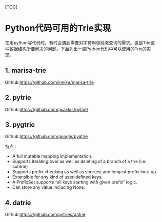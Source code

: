 [TOC]

# Python代码可用的Trie实现

在用python写代码时，有时会遇到需要对字符串做前缀查询的需求。这是Trie这种数据结构所要解决的问题。下面列出一些Python代码中可以使用的Trie的实现。

## 1. marisa-trie

Github:https://github.com/kmike/marisa-trie

## 2. pytrie

Github:https://github.com/gsakkis/pytrie/

## 3. pygtrie

Github:https://github.com/google/pygtrie

特点：

- A full mutable mapping implementation.
- Supports iterating over as well as deleting of a branch of a trie (i.e. subtrie)
- Supports prefix checking as well as shortest and longest prefix look-up.
- Extensible for any kind of user-defined keys.
- A PrefixSet supports “all keys starting with given prefix” logic.
- Can store any value including None.

## 4. datrie

Github:https://github.com/pytries/datrie
